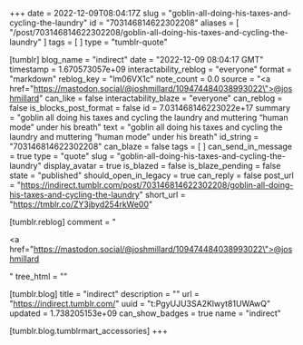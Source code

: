 +++
date = 2022-12-09T08:04:17Z
slug = "goblin-all-doing-his-taxes-and-cycling-the-laundry"
id = "703146814622302208"
aliases = [ "/post/703146814622302208/goblin-all-doing-his-taxes-and-cycling-the-laundry" ]
tags = [ ]
type = "tumblr-quote"

[tumblr]
blog_name = "indirect"
date = "2022-12-09 08:04:17 GMT"
timestamp = 1.670573057e+09
interactability_reblog = "everyone"
format = "markdown"
reblog_key = "lm06VX1c"
note_count = 0.0
source = "<a href=\"https://mastodon.social/@joshmillard/109474484038993022\">@joshmillard</a>"
can_like = false
interactability_blaze = "everyone"
can_reblog = false
is_blocks_post_format = false
id = 7.031468146223022e+17
summary = "goblin all doing his taxes and cycling the laundry and muttering “human mode” under his breath"
text = "goblin all doing his taxes and cycling the laundry and muttering &ldquo;human mode&rdquo; under his breath"
id_string = "703146814622302208"
can_blaze = false
tags = [ ]
can_send_in_message = true
type = "quote"
slug = "goblin-all-doing-his-taxes-and-cycling-the-laundry"
display_avatar = true
is_blazed = false
is_blaze_pending = false
state = "published"
should_open_in_legacy = true
can_reply = false
post_url = "https://indirect.tumblr.com/post/703146814622302208/goblin-all-doing-his-taxes-and-cycling-the-laundry"
short_url = "https://tmblr.co/ZY3jbyd254rkWe00"

[tumblr.reblog]
comment = "<p><a href=\"https://mastodon.social/@joshmillard/109474484038993022\">@joshmillard</a></p>"
tree_html = ""

[tumblr.blog]
title = "indirect"
description = ""
url = "https://indirect.tumblr.com/"
uuid = "t:PgyUJU3SA2Klwyt81UWAwQ"
updated = 1.738205153e+09
can_show_badges = true
name = "indirect"

[tumblr.blog.tumblrmart_accessories]
+++
